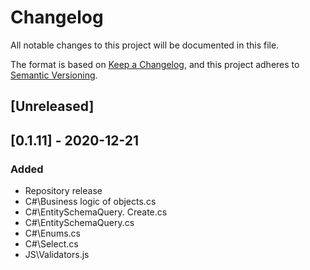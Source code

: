 # Changelog
All notable changes to this project will be documented in this file.

The format is based on [Keep a Changelog](https://keepachangelog.com/en/1.0.0/),
and this project adheres to [Semantic Versioning](https://semver.org/spec/v2.0.0.html).

## [Unreleased]

## [0.1.11] - 2020-12-21
### Added
- Repository release
- C#\Business logic of objects.cs
- C#\EntitySchemaQuery. Create.cs
- C#\EntitySchemaQuery.cs
- C#\Enums.cs
- C#\Select.cs
- JS\Validators.js
